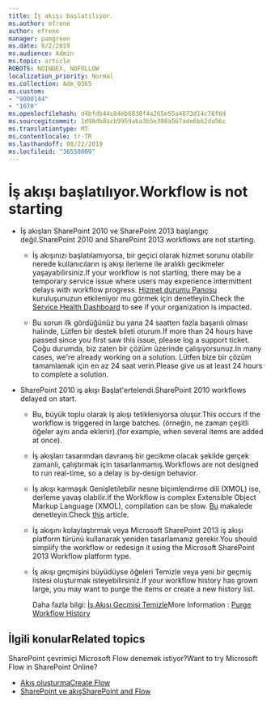 ```yaml
---
title: İş akışı başlatılıyor.
ms.author: efrene
author: efrene
manager: pamgreen
ms.date: 8/2/2019
ms.audience: Admin
ms.topic: article
ROBOTS: NOINDEX, NOFOLLOW
localization_priority: Normal
ms.collection: Adm_O365
ms.custom:
- "9000144"
- "1670"
ms.openlocfilehash: d4bfdb44c04eb6838f4a265e55a4873d14c78f6d
ms.sourcegitcommit: 1d98db8acb9959aba3b5e308a567ade6b62da56c
ms.translationtype: MT
ms.contentlocale: tr-TR
ms.lasthandoff: 08/22/2019
ms.locfileid: "36558009"
---
```

# <a name="workflow-is-not-starting"></a><span data-ttu-id="34287-102">İş akışı başlatılıyor.</span><span class="sxs-lookup"><span data-stu-id="34287-102">Workflow is not starting</span></span>

- <span data-ttu-id="34287-103">İş akışları SharePoint 2010 ve SharePoint 2013 başlangıç değil.</span><span class="sxs-lookup"><span data-stu-id="34287-103">SharePoint 2010 and SharePoint 2013 workflows are not starting.</span></span>

    - <span data-ttu-id="34287-104">İş akışınızı başlatılamıyorsa, bir geçici olarak hizmet sorunu olabilir nerede kullanıcıların iş akışı ilerleme ile aralıklı gecikmeler yaşayabilirsiniz.</span><span class="sxs-lookup"><span data-stu-id="34287-104">If your workflow is not starting, there may be a temporary service issue where users may experience intermittent delays with workflow progress.</span></span> <span data-ttu-id="34287-105">[Hizmet durumu Panosu](https:/admin.microsoft.com/AdminPortal/Home#/servicehealth) kuruluşunuzun etkileniyor mu görmek için denetleyin.</span><span class="sxs-lookup"><span data-stu-id="34287-105">Check the [Service Health Dashboard](https:/admin.microsoft.com/AdminPortal/Home#/servicehealth) to see if your organization is impacted.</span></span>

    - <span data-ttu-id="34287-106">Bu sorun ilk gördüğünüz bu yana 24 saatten fazla başarılı olması halinde, Lütfen bir destek bileti oturum.</span><span class="sxs-lookup"><span data-stu-id="34287-106">If more than 24 hours have passed since you first saw this issue, please log a support ticket.</span></span> <span data-ttu-id="34287-107">Çoğu durumda, biz zaten bir çözüm üzerinde çalışıyorsunuz.</span><span class="sxs-lookup"><span data-stu-id="34287-107">In many cases, we're already working on a solution.</span></span> <span data-ttu-id="34287-108">Lütfen bize bir çözüm tamamlamak için en az 24 saat verin.</span><span class="sxs-lookup"><span data-stu-id="34287-108">Please give us at least 24 hours to complete a solution.</span></span>

- <span data-ttu-id="34287-109">SharePoint 2010 iş akışı Başlat'ertelendi.</span><span class="sxs-lookup"><span data-stu-id="34287-109">SharePoint 2010 workflows delayed on start.</span></span>

    - <span data-ttu-id="34287-110">Bu, büyük toplu olarak iş akışı tetikleniyorsa oluşur.</span><span class="sxs-lookup"><span data-stu-id="34287-110">This occurs if the workflow is triggered in large batches.</span></span> <span data-ttu-id="34287-111">(örneğin, ne zaman çeşitli öğeler aynı anda eklenir).</span><span class="sxs-lookup"><span data-stu-id="34287-111">(for example, when several items are added at once).</span></span>

    - <span data-ttu-id="34287-112">İş akışları tasarımdan davranış bir gecikme olacak şekilde gerçek zamanlı, çalıştırmak için tasarlanmamış.</span><span class="sxs-lookup"><span data-stu-id="34287-112">Workflows are not designed to run real-time, so a delay is by-design behavior.</span></span>

   -  <span data-ttu-id="34287-113">İş akışı karmaşık Genişletilebilir nesne biçimlendirme dili (XMOL) ise, derleme yavaş olabilir.</span><span class="sxs-lookup"><span data-stu-id="34287-113">If the Workflow is complex Extensible Object Markup Language (XMOL), compilation can be slow.</span></span> <span data-ttu-id="34287-114">[Bu](https://support.microsoft.com/en-us/kb/3043697) makalede denetleyin.</span><span class="sxs-lookup"><span data-stu-id="34287-114">Check [this](https://support.microsoft.com/en-us/kb/3043697) article.</span></span>

    - <span data-ttu-id="34287-115">İş akışını kolaylaştırmak veya Microsoft SharePoint 2013 iş akışı platform türünü kullanarak yeniden tasarlamanız gerekir.</span><span class="sxs-lookup"><span data-stu-id="34287-115">You should simplify the workflow or redesign it using the Microsoft SharePoint 2013 Workflow platform type.</span></span>

    - <span data-ttu-id="34287-116">İş akışı geçmişini büyüdüyse öğeleri Temizle veya yeni bir geçmiş listesi oluşturmak isteyebilirsiniz.</span><span class="sxs-lookup"><span data-stu-id="34287-116">If your workflow history has grown large, you may want to purge the items or create a new history list.</span></span>

        <span data-ttu-id="34287-117">Daha fazla bilgi: [İş Akışı Geçmişi Temizle](https://blogs.technet.microsoft.com/marj/2015/08/07/sharepoint-2010-workflows-best-practice-purge-workflow-history-list-items/)</span><span class="sxs-lookup"><span data-stu-id="34287-117">More Information : [Purge Workflow History](https://blogs.technet.microsoft.com/marj/2015/08/07/sharepoint-2010-workflows-best-practice-purge-workflow-history-list-items/)</span></span>


## <a name="related-topics"></a><span data-ttu-id="34287-118">İlgili konular</span><span class="sxs-lookup"><span data-stu-id="34287-118">Related topics</span></span>
<span data-ttu-id="34287-119">SharePoint çevrimiçi Microsoft Flow denemek istiyor?</span><span class="sxs-lookup"><span data-stu-id="34287-119">Want to try Microsoft Flow in SharePoint Online?</span></span>
- [<span data-ttu-id="34287-120">Akış oluşturma</span><span class="sxs-lookup"><span data-stu-id="34287-120">Create Flow</span></span>](https://support.office.com/article/Create-a-flow-for-a-list-or-library-in-SharePoint-Online-or-OneDrive-for-Business-a9c3e03b-0654-46af-a254-20252e580d01) 
- [<span data-ttu-id="34287-121">SharePoint ve akış</span><span class="sxs-lookup"><span data-stu-id="34287-121">SharePoint and Flow</span></span>](https://flow.microsoft.com/blog/sharepoint-and-flow/) 


